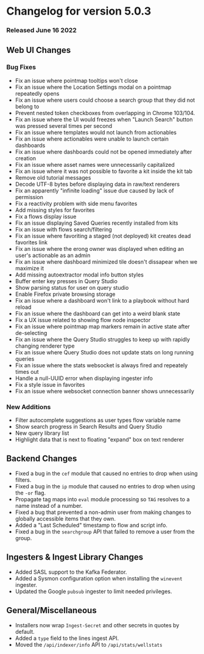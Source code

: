 # Changelog for version 5.0.3

### Released June 16 2022

## Web UI Changes

### Bug Fixes

* Fix an issue where pointmap tooltips won't close
* Fix an issue where the Location Settings modal on a pointmap repeatedly opens
* Fix an issue where users could choose a search group that they did not belong to
* Prevent nested token checkboxes from overlapping in Chrome 103/104.
* Fix an issue where the UI would freezes when "Launch Search" button was pressed several times per second
* Fix an issue where templates would not launch from actionables
* Fix an issue where actionables were unable to launch certain dashboards
* Fix an issue where dashboards could not be opened immediately after creation
* Fix an issue where asset names were unnecessarily capitalized 
* Fix an issue where it was not possible to favorite a kit inside the kit tab
* Remove old tutorial messages
* Decode UTF-8 bytes before displaying data in raw/text renderers
* Fix an apparently "infinite loading" issue due caused by lack of permission
* Fix a reactivity problem with side menu favorites
* Add missing styles for favorites
* Fix a flows display issue
* Fix an issue displaying Saved Queries recently installed from kits
* Fix an issue with flows search/filtering
* Fix an issue where favoriting a staged (not deployed) kit creates dead favorites link
* Fix an issue where the erong owner was displayed when editing an user's actionable as an admin
* Fix an issue where dashboard minimized tile doesn't dissapear when we maximize it
* Add missing autoextractor modal info button styles
* Buffer enter key presses in Query Studio
* Show parsing status for user on query studio
* Enable Firefox private browsing storage
* Fix an issue where a dashboard won't link to a playbook without hard reload
* Fix an issue where the dashboard can get into a weird blank state
* Fix a UX issue related to showing flow node inspector
* Fix an issue where pointmap map markers remain in active state after de-selecting
* Fix an issue where the Query Studio struggles to keep up with rapidly changing renderer type
* Fix an issue where Query Studio does not update stats on long running queries
* Fix an issue where the stats websocket is always fired and repeately times out
* Handle a null-UUID error when displaying ingester info
* Fix a style issue in favorites
* Fix an issue where websocket connection banner shows unnecessarily

### New Additions

* Filter autocomplete suggestions as user types flow variable name
* Show search progress in Search Results and Query Studio
* New query library list
* Highlight data that is next to floating "expand" box on text renderer

## Backend Changes

* Fixed a bug in the `cef` module that caused no entries to drop when using filters.
* Fixed a bug in the `ip` module that caused no entries to drop when using the `-or` flag.
* Propagate tag maps into `eval` module processing so `TAG` resolves to a name instead of a number.
* Fixed a bug that prevented a non-admin user from making changes to globally accessible items that they own.
* Added a "Last Scheduled" timestamp to flow and script info.
* Fixed a bug in the `searchgroup` API that failed to remove a user from the group.

## Ingesters & Ingest Library Changes

* Added SASL support to the Kafka Federator. 
* Added a Sysmon configuration option when installing the `winevent` ingester.
* Updated the Google `pubsub` ingester to limit needed privileges. 


## General/Miscellaneous

* Installers now wrap `Ingest-Secret` and other secrets in quotes by default.
* Added a `type` field to the lines ingest API.
* Moved the `/api/indexer/info` API to `/api/stats/wellstats`

